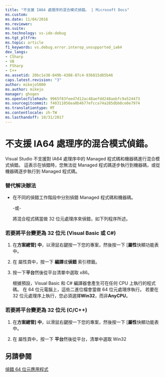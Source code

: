 ```yaml
---
title: "不支援 IA64 處理序的混合模式偵錯。 | Microsoft Docs"
ms.custom: 
ms.date: 11/04/2016
ms.reviewer: 
ms.suite: 
ms.technology: vs-ide-debug
ms.tgt_pltfrm: 
ms.topic: article
f1_keywords: vs.debug.error.interop_unsupported_ia64
dev_langs:
- CSharp
- VB
- FSharp
- C++
ms.assetid: 20bc1e38-049b-4388-87c4-936815d85b46
caps.latest.revision: "3"
author: mikejo5000
ms.author: mikejo
manager: ghogen
ms.openlocfilehash: 9965f83feed7d12ac48aefdd248aebfc9a524473
ms.sourcegitcommit: f40311056ea0b4677efcca74a285dbb0ce0e7974
ms.translationtype: MT
ms.contentlocale: zh-TW
ms.lasthandoff: 10/31/2017
---
```

# <a name="mixed-mode-debugging-for-ia64-processes-is-unsupported"></a>不支援 IA64 處理序的混合模式偵錯。
Visual Studio 不支援對 IA64 處理序中的 Managed 程式碼和機器碼進行混合模式偵錯。 這表示在偵錯時，您無法從 Managed 程式碼逐步執行到機器碼，或從機器碼逐步執行到 Managed 程式碼。  
  
### <a name="workarounds"></a>替代解決辦法  
  
-   在不同的偵錯工作階段中分別偵錯 Managed 程式碼和機器碼。  
  
     -或-  
  
     將混合程式碼當做 32 位元處理序來偵錯，如下列程序所述。  
  
### <a name="to-change-the-platform-to-32-bit-visual-basic-or-c"></a>若要將平台變更為 32 位元 (Visual Basic 或 C#)  
  
1.  在**方案總管] 中**，以滑鼠右鍵按一下您的專案，然後按一下 [**屬性**快顯功能表中。  
  
2.  在 屬性頁中，按一下 **編譯**或**偵錯** 索引標籤。  
  
3.  按一下**平台**然後從平台清單中選取 x86。  
  
     根據預設，Visual Basic 和 C# 編譯器會產生可在任何 CPU 上執行的程式碼。 在 64 位元電腦上，這些二進位檔會當做 64 位元處理序執行。 若要在 32 位元處理序上執行，您必須選擇**Win32**，而非**AnyCPU**。  
  
### <a name="to-change-the-platform-to-32-bit-cc"></a>若要將平台變更為 32 位元 (C/C++)  
  
1.  在**方案總管] 中**，以滑鼠右鍵按一下您的專案，然後按一下 [**屬性**快顯功能表中。  
  
2.  在 屬性頁中，按一下 **平台**然後從平台，清單中選取 Win32  
  
## <a name="see-also"></a>另請參閱  
 [偵錯 64 位元應用程式](../debugger/debug-64-bit-applications.md)